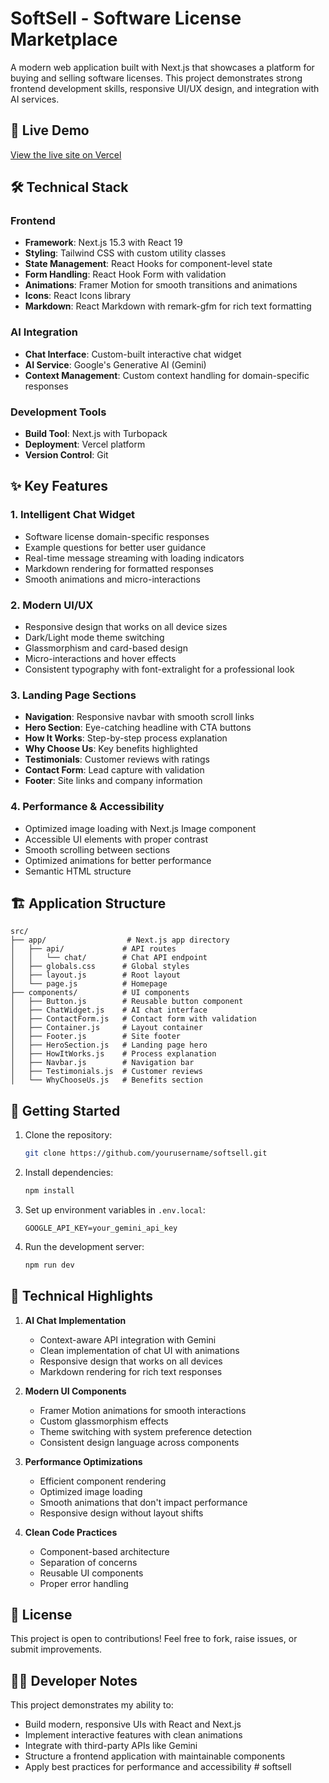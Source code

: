 # SoftSell - Software License Marketplace

A modern web application built with Next.js that showcases a platform for buying and selling software licenses. This project demonstrates strong frontend development skills, responsive UI/UX design, and integration with AI services.

## 🚀 Live Demo

[View the live site on Vercel](https://softsell.vercel.app)

## 🛠️ Technical Stack

### Frontend
- **Framework**: Next.js 15.3 with React 19
- **Styling**: Tailwind CSS with custom utility classes
- **State Management**: React Hooks for component-level state
- **Form Handling**: React Hook Form with validation
- **Animations**: Framer Motion for smooth transitions and animations
- **Icons**: React Icons library
- **Markdown**: React Markdown with remark-gfm for rich text formatting

### AI Integration
- **Chat Interface**: Custom-built interactive chat widget
- **AI Service**: Google's Generative AI (Gemini)
- **Context Management**: Custom context handling for domain-specific responses

### Development Tools
- **Build Tool**: Next.js with Turbopack
- **Deployment**: Vercel platform
- **Version Control**: Git

## ✨ Key Features

### 1. Intelligent Chat Widget
- Software license domain-specific responses
- Example questions for better user guidance
- Real-time message streaming with loading indicators
- Markdown rendering for formatted responses
- Smooth animations and micro-interactions

### 2. Modern UI/UX
- Responsive design that works on all device sizes
- Dark/Light mode theme switching
- Glassmorphism and card-based design
- Micro-interactions and hover effects
- Consistent typography with font-extralight for a professional look

### 3. Landing Page Sections
- **Navigation**: Responsive navbar with smooth scroll links
- **Hero Section**: Eye-catching headline with CTA buttons
- **How It Works**: Step-by-step process explanation
- **Why Choose Us**: Key benefits highlighted
- **Testimonials**: Customer reviews with ratings
- **Contact Form**: Lead capture with validation
- **Footer**: Site links and company information

### 4. Performance & Accessibility
- Optimized image loading with Next.js Image component
- Accessible UI elements with proper contrast
- Smooth scrolling between sections
- Optimized animations for better performance
- Semantic HTML structure

## 🏗️ Application Structure

```
src/
├── app/                  # Next.js app directory
│   ├── api/             # API routes
│   │   └── chat/        # Chat API endpoint
│   ├── globals.css      # Global styles
│   ├── layout.js        # Root layout
│   └── page.js          # Homepage
├── components/          # UI components
│   ├── Button.js        # Reusable button component
│   ├── ChatWidget.js    # AI chat interface
│   ├── ContactForm.js   # Contact form with validation
│   ├── Container.js     # Layout container
│   ├── Footer.js        # Site footer
│   ├── HeroSection.js   # Landing page hero
│   ├── HowItWorks.js    # Process explanation
│   ├── Navbar.js        # Navigation bar
│   ├── Testimonials.js  # Customer reviews
│   └── WhyChooseUs.js   # Benefits section
```

## 🚀 Getting Started

1. Clone the repository:
   ```bash
   git clone https://github.com/yourusername/softsell.git
   ```

2. Install dependencies:
   ```bash
   npm install
   ```

3. Set up environment variables in `.env.local`:
   ```env
   GOOGLE_API_KEY=your_gemini_api_key
   ```

4. Run the development server:
   ```bash
   npm run dev
   ```

## 🎯 Technical Highlights

1. **AI Chat Implementation**
   - Context-aware API integration with Gemini
   - Clean implementation of chat UI with animations
   - Responsive design that works on all devices
   - Markdown rendering for rich text responses

2. **Modern UI Components**
   - Framer Motion animations for smooth interactions
   - Custom glassmorphism effects
   - Theme switching with system preference detection
   - Consistent design language across components

3. **Performance Optimizations**
   - Efficient component rendering
   - Optimized image loading
   - Smooth animations that don't impact performance
   - Responsive design without layout shifts

4. **Clean Code Practices**
   - Component-based architecture
   - Separation of concerns
   - Reusable UI components
   - Proper error handling

## 📝 License

This project is open to contributions! Feel free to fork, raise issues, or submit improvements.

## 👨‍💻 Developer Notes

This project demonstrates my ability to:
- Build modern, responsive UIs with React and Next.js
- Implement interactive features with clean animations
- Integrate with third-party APIs like Gemini
- Structure a frontend application with maintainable components
- Apply best practices for performance and accessibility
#   s o f t s e l l  
 